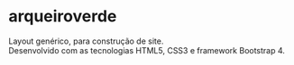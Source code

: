 # arqueiroverde
Layout genérico, para construção de site.<br>
Desenvolvido com as tecnologias HTML5, CSS3 e framework Bootstrap 4.
